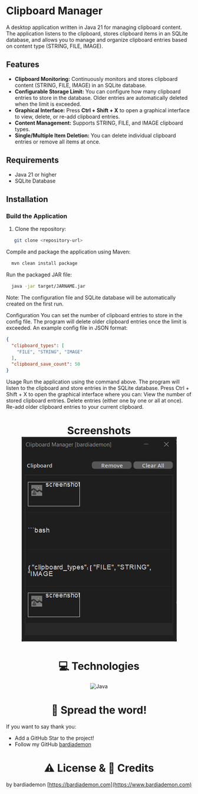 # Clipboard Manager

A desktop application written in Java 21 for managing clipboard content. The application listens to the clipboard, stores clipboard items in an SQLite database, and allows you to manage and organize clipboard entries based on content type (STRING, FILE, IMAGE).

## Features

- **Clipboard Monitoring:** Continuously monitors and stores clipboard content (STRING, FILE, IMAGE) in an SQLite database.
- **Configurable Storage Limit:** You can configure how many clipboard entries to store in the database. Older entries are automatically deleted when the limit is exceeded.
- **Graphical Interface:** Press **Ctrl + Shift + X** to open a graphical interface to view, delete, or re-add clipboard entries.
- **Content Management:** Supports STRING, FILE, and IMAGE clipboard types.
- **Single/Multiple Item Deletion:** You can delete individual clipboard entries or remove all items at once.

## Requirements

- Java 21 or higher
- SQLite Database

## Installation

### Build the Application

1. Clone the repository:

```bash
   git clone <repository-url>
```

Compile and package the application using Maven:

```bash
  mvn clean install package
```

Run the packaged JAR file:

```bash
  java -jar target/JARNAME.jar
```

Note: The configuration file and SQLite database will be automatically created on the first run.

Configuration
You can set the number of clipboard entries to store in the config file. The program will delete older clipboard entries once the limit is exceeded. An example config file in JSON format:

```json
{
  "clipboard_types": [
	"FILE", "STRING", "IMAGE"
  ],
  "clipboard_save_count": 50
}
```

Usage
Run the application using the command above.
The program will listen to the clipboard and store entries in the SQLite database.
Press Ctrl + Shift + X to open the graphical interface where you can:
View the number of stored clipboard entries.
Delete entries (either one by one or all at once).
Re-add older clipboard entries to your current clipboard.

<h1 align="center">
    Screenshots
    <br/>
    <img src="screenshots/1.png" alt="screenshot">
</h1>

<h1 align="center">
    💻 Technologies
</h1>

<div align="center">
    <img src="https://user-images.githubusercontent.com/25181517/117201156-9a724800-adec-11eb-9a9d-3cd0f67da4bc.png" alt="Java"/>
</div>

<h1 align="center">
    🌟 Spread the word!
</h1>

If you want to say thank you:

- Add a GitHub Star to the project!
- Follow my GitHub [bardiademon](https://github.com/bardiademon)

<h1 align="center">
    ⚠️ License & 📝 Credits
</h1>

by bardiademon [https://bardiademon.com](https://www.bardiademon.com)
